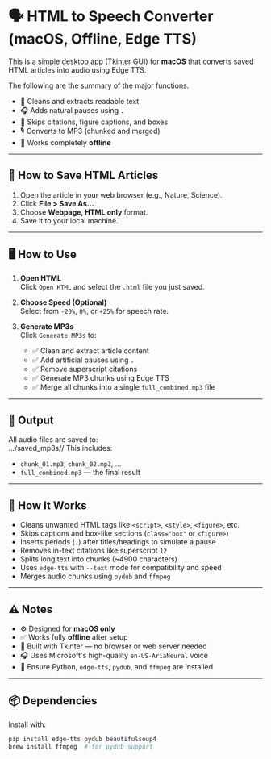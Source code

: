 # 🗣 HTML to Speech Converter (macOS, Offline, Edge TTS)

This is a simple desktop app (Tkinter GUI) for **macOS** that converts saved HTML articles into audio using Edge TTS.  

The following are the summary of the major functions.
- 🧹 Cleans and extracts readable text
- 🎧 Adds natural pauses using `.`
- 🔕 Skips citations, figure captions, and boxes
- 🎙 Converts to MP3 (chunked and merged)
- 💾 Works completely **offline**

---

## 💾 How to Save HTML Articles

1. Open the article in your web browser (e.g., Nature, Science).
2. Click **File > Save As…**
3. Choose **Webpage, HTML only** format.
4. Save it to your local machine.

---

## 🖥 How to Use

1. **Open HTML**  
   Click `Open HTML` and select the `.html` file you just saved.

2. **Choose Speed (Optional)**  
   Select from `-20%`, `0%`, or `+25%` for speech rate.

3. **Generate MP3s**  
   Click `Generate MP3s` to:

   - ✅ Clean and extract article content  
   - ✅ Add artificial pauses using `.`  
   - ✅ Remove superscript citations  
   - ✅ Generate MP3 chunks using Edge TTS  
   - ✅ Merge all chunks into a single `full_combined.mp3` file

---

## 📂 Output


All audio files are saved to:  
.../saved_mp3s/<article-title>/
This includes:

- `chunk_01.mp3`, `chunk_02.mp3`, ...
- `full_combined.mp3` — the final result

---

## 🧠 How It Works

- Cleans unwanted HTML tags like `<script>`, `<style>`, `<figure>`, etc.
- Skips captions and box-like sections (`class="box"` or `<figure>`)
- Inserts periods (`.`) after titles/headings to simulate a pause
- Removes in-text citations like superscript `12`
- Splits long text into chunks (~4900 characters)
- Uses `edge-tts` with `--text` mode for compatibility and speed
- Merges audio chunks using `pydub` and `ffmpeg`

---

## ⚠️ Notes

- ⚙️ Designed for **macOS only**
- ✅ Works fully **offline** after setup
- 🧱 Built with Tkinter — no browser or web server needed
- 🎧 Uses Microsoft's high-quality `en-US-AriaNeural` voice
- 📜 Ensure Python, `edge-tts`, `pydub`, and `ffmpeg` are installed

---

## 📦 Dependencies

Install with:

```bash
pip install edge-tts pydub beautifulsoup4
brew install ffmpeg  # for pydub support

